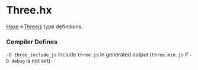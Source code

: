 
# Three.hx

[Haxe](https://haxe.org/)→[Threejs](http://threejs.org/) type definitions.


### Compiler Defines
`-D three_include_js` Include `three.js` in generated output (`three.min.js` if `-D debug` is not set)
